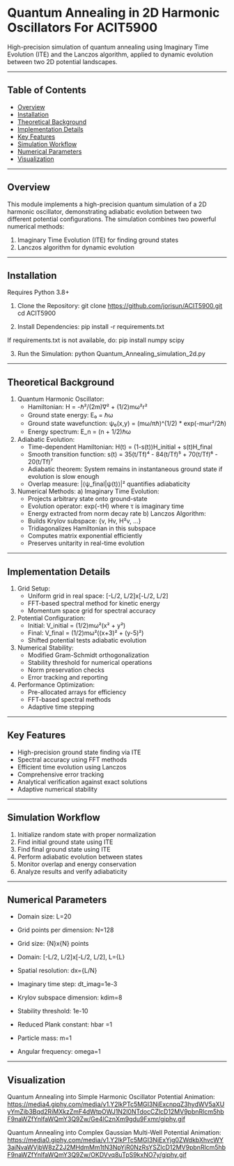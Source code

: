 # Quantum Annealing in 2D Harmonic Oscillators For ACIT5900

High-precision simulation of quantum annealing using Imaginary Time Evolution (ITE) and the Lanczos algorithm, applied to dynamic evolution between two 2D potential landscapes.

---

## Table of Contents
- [Overview](#overview)
- [Installation](#installation)
- [Theoretical Background](#theoretical-background)
- [Implementation Details](#implementation-details)
- [Key Features](#key_features)
- [Simulation Workflow](#simulation_workflow)
- [Numerical Parameters](#numerical_parameters)
- [Visualization](#visualization)

---

## Overview

This module implements a high-precision quantum simulation of a 2D harmonic oscillator,
demonstrating adiabatic evolution between two different potential configurations.
The simulation combines two powerful numerical methods:
1. Imaginary Time Evolution (ITE) for finding ground states
2. Lanczos algorithm for dynamic evolution

---

## Installation

Requires Python 3.8+

1. Clone the Repository:
git clone https://github.com/jorisun/ACIT5900.git
cd ACIT5900

2. Install Dependencies:
pip install -r requirements.txt

If requirements.txt is not available, do:
pip install numpy scipy

3. Run the Simulation:
python Quantum_Annealing_simulation_2d.py

---

## Theoretical Background

1. Quantum Harmonic Oscillator:
   - Hamiltonian: H = -ℏ²/(2m)∇² + (1/2)mω²r²
   - Ground state energy: E₀ = ℏω
   - Ground state wavefunction: ψ₀(x,y) = (mω/πℏ)^(1/2) * exp(-mωr²/2ℏ)
   - Energy spectrum: E_n = (n + 1/2)ℏω
2. Adiabatic Evolution:
   - Time-dependent Hamiltonian: H(t) = (1-s(t))H_initial + s(t)H_final
   - Smooth transition function: s(t) = 35(t/Tf)⁴ - 84(t/Tf)⁵ + 70(t/Tf)⁶ - 20(t/Tf)⁷
   - Adiabatic theorem: System remains in instantaneous ground state if evolution is slow enough
   - Overlap measure: |⟨ψ_final|ψ(t)⟩|² quantifies adiabaticity
3. Numerical Methods:
   a) Imaginary Time Evolution:
      - Projects arbitrary state onto ground-state
      - Evolution operator: exp(-τH) where τ is imaginary time
      - Energy extracted from norm decay rate
   b) Lanczos Algorithm:
      - Builds Krylov subspace: {v, Hv, H²v, ...}
      - Tridiagonalizes Hamiltonian in this subspace
      - Computes matrix exponential efficiently
      - Preserves unitarity in real-time evolution

---

## Implementation Details

1. Grid Setup:
   - Uniform grid in real space: [-L/2, L/2]x[-L/2, L/2]
   - FFT-based spectral method for kinetic energy
   - Momentum space grid for spectral accuracy
2. Potential Configuration:
   - Initial: V_initial = (1/2)mω²(x² + y²)
   - Final: V_final = (1/2)mω²((x+3)² + (y-5)²)
   - Shifted potential tests adiabatic evolution
3. Numerical Stability:
   - Modified Gram-Schmidt orthogonalization
   - Stability threshold for numerical operations
   - Norm preservation checks
   - Error tracking and reporting
4. Performance Optimization:
   - Pre-allocated arrays for efficiency
   - FFT-based spectral methods
   - Adaptive time stepping

---

## Key Features

- High-precision ground state finding via ITE
- Spectral accuracy using FFT methods
- Efficient time evolution using Lanczos
- Comprehensive error tracking
- Analytical verification against exact solutions
- Adaptive numerical stability

---

## Simulation Workflow

1. Initialize random state with proper normalization
2. Find initial ground state using ITE
3. Find final ground state using ITE
4. Perform adiabatic evolution between states
5. Monitor overlap and energy conservation
6. Analyze results and verify adiabaticity

---

## Numerical Parameters

- Domain size: L=20
- Grid points per dimension: N=128
- Grid size: {N}x{N} points
- Domain: [-L/2, L/2]x[-L/2, L/2], L={L}
- Spatial resolution: dx={L/N}
- Imaginary time step: dt_imag=1e-3
- Krylov subspace dimension: kdim=8
- Stability threshold: 1e-10

- Reduced Plank constant: hbar =1
- Particle mass: m=1
- Angular frequency: omega=1

---

## Visualization

Quantum Annealing into Simple Harmonic Oscillator Potential Animation:
https://media4.giphy.com/media/v1.Y2lkPTc5MGI3NjExcnpqZ3hydWV5aXUyYmZib3Bqd2RiMXkzZmF4dWtpOWJ1N2l0NTdocCZlcD12MV9pbnRlcm5hbF9naWZfYnlfaWQmY3Q9Zw/Ge4lCznXm9gdu9Fxmr/giphy.gif 

Quantum Annealing into Complex Gaussian Multi-Well Potential Animation:
https://media0.giphy.com/media/v1.Y2lkPTc5MGI3NjExYjg0ZWdkbXhvcWY3ajNvaWVjbW8zZ2J2MHdmMm1tN3NpYjR0NzRsYSZlcD12MV9pbnRlcm5hbF9naWZfYnlfaWQmY3Q9Zw/OKDVvq8uTpS9kxNO7y/giphy.gif

